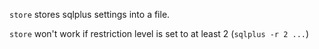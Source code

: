 
`store` stores sqlplus settings into a file.

`store` won't work if restriction level is set to at least 2 (`sqlplus -r 2 ...`)
